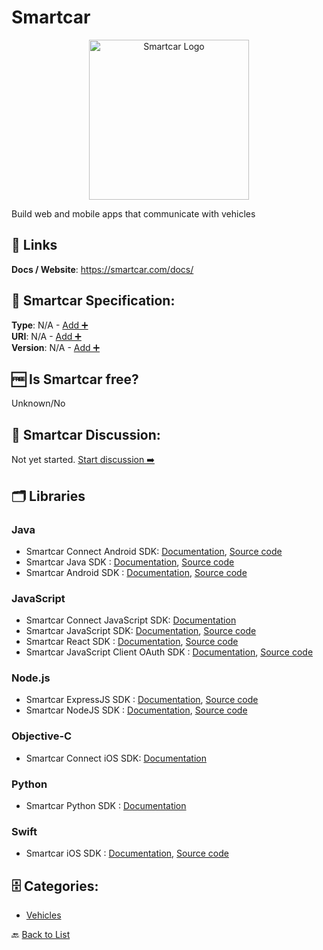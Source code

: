 # Smartcar
<p align="center">
    <img width="256" src="https://raw.githubusercontent.com/apis-list/apis-list/main/apis/smartcar/logo_256x256.png" alt="Smartcar Logo"/>
</p>
Build web and mobile apps that communicate with vehicles

##  🔗 Links
**Docs / Website**: https://smartcar.com/docs/

## 🧬 Smartcar Specification:
**Type**: N/A - [Add ➕](https://github.com/apis-list/apis-list/edit/main/apis/smartcar/smartcar.yaml)  
**URI**: N/A - [Add ➕](https://github.com/apis-list/apis-list/edit/main/apis/smartcar/smartcar.yaml)  
**Version**: N/A - [Add ➕](https://github.com/apis-list/apis-list/edit/main/apis/smartcar/smartcar.yaml)

## 🆓 Is Smartcar free?
 Unknown/No 

## 💬 Smartcar Discussion:
Not yet started. [Start discussion ➡️](https://github.com/apis-list/apis-list/discussions/new)

## 🗂️ Libraries
### Java
- Smartcar Connect Android SDK: [Documentation](https://github.com/smartcar/android-sdk), [Source code](https://smartcar.github.io/android-sdk/)
- Smartcar Java SDK : [Documentation](https://smartcar.github.io/java-sdk), [Source code](https://github.com/smartcar/java-sdk)
- Smartcar Android SDK : [Documentation](https://smartcar.com/docs/integration-guides/android/introduction), [Source code](https://github.com/smartcar/android-sdk)
### JavaScript
- Smartcar Connect JavaScript SDK: [Documentation](https://github.com/smartcar/javascript-sdk)
- Smartcar JavaScript SDK: [Documentation](https://smartcar.com/docs/), [Source code](https://github.com/smartcar/javascript-sdk)
- Smartcar React SDK : [Documentation](https://smartcar.com/docs/integration-guides/react/introduction), [Source code](https://github.com/smartcar/getting-started-javascript-sdk-react)
- Smartcar JavaScript Client OAuth SDK : [Documentation](https://github.com/smartcar/javascript-sdk/blob/master/README.md), [Source code](https://github.com/smartcar/javascript-sdk)
### Node.js
- Smartcar ExpressJS SDK : [Documentation](https://smartcar.com/docs/integration-guides/express/introduction), [Source code](https://github.com/smartcar/getting-started-express)
- Smartcar NodeJS SDK : [Documentation](https://github.com/smartcar/node-sdk#readme), [Source code](https://github.com/smartcar/node-sdk)
### Objective-C
-  Smartcar Connect iOS SDK: [Documentation](https://github.com/smartcar/ios-sdk)
### Python
- Smartcar Python SDK : [Documentation](https://github.com/smartcar/python-sdk)
### Swift
- Smartcar iOS SDK : [Documentation](https://smartcar.com/docs/integration-guides/ios/introduction), [Source code](https://github.com/smartcar/ios-sdk)


## 🗄️ Categories:
- [Vehicles](https://github.com/apis-list/apis-list#vehicles-)

🔙  [Back to List](https://github.com/apis-list/apis-list)
